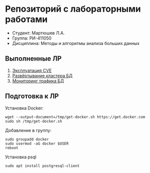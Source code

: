 # Репозиторий с лабораторными работами
* Студент: Мартюшев Л.А.
* Группа: РИ-411050
* Дисциплина: Методы и алгоритмы анализа больших данных

## Выполненные ЛР
1) [Эксплуатация CVE](lab1/README.md)
2) [Развёртывание кластера БД](lab2/README.md)
3) [Мониторинг трафика БД](lab3/README.md)

## Подготовка к ЛР
Установка Docker:
```shell
wget --output-document=/tmp/get-docker.sh https://get.docker.com
sudo sh /tmp/get-docker.sh
```
Добавление в группу:
```shell
sudo groupadd docker
sudo usermod -aG docker $USER
reboot
```
Установка psql
```shell
sudo apt install postgresql-client
```